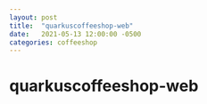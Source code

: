 ```yaml
---
layout: post
title:  "quarkuscoffeeshop-web"
date:   2021-05-13 12:00:00 -0500
categories: coffeeshop
---
```


# quarkuscoffeeshop-web